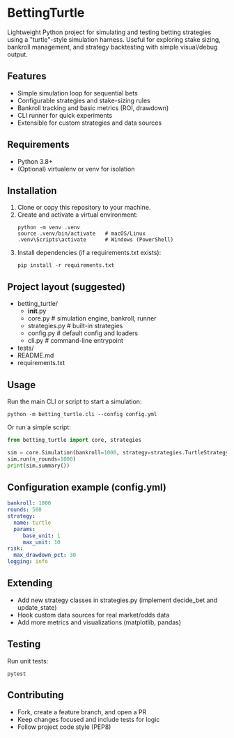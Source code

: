 # BettingTurtle

Lightweight Python project for simulating and testing betting strategies using a "turtle"-style simulation harness. Useful for exploring stake sizing, bankroll management, and strategy backtesting with simple visual/debug output.

## Features
- Simple simulation loop for sequential bets
- Configurable strategies and stake-sizing rules
- Bankroll tracking and basic metrics (ROI, drawdown)
- CLI runner for quick experiments
- Extensible for custom strategies and data sources

## Requirements
- Python 3.8+
- (Optional) virtualenv or venv for isolation

## Installation
1. Clone or copy this repository to your machine.
2. Create and activate a virtual environment:
    ```
    python -m venv .venv
    source .venv/bin/activate   # macOS/Linux
    .venv\Scripts\activate      # Windows (PowerShell)
    ```
3. Install dependencies (if a requirements.txt exists):
    ```
    pip install -r requirements.txt
    ```

## Project layout (suggested)
- betting_turtle/
  - __init__.py
  - core.py         # simulation engine, bankroll, runner
  - strategies.py   # built-in strategies
  - config.py       # default config and loaders
  - cli.py          # command-line entrypoint
- tests/
- README.md
- requirements.txt

## Usage
Run the main CLI or script to start a simulation:
```
python -m betting_turtle.cli --config config.yml
```
Or run a simple script:
```py
from betting_turtle import core, strategies

sim = core.Simulation(bankroll=1000, strategy=strategies.TurtleStrategy())
sim.run(n_rounds=1000)
print(sim.summary())
```

## Configuration example (config.yml)
```yaml
bankroll: 1000
rounds: 500
strategy:
  name: turtle
  params:
     base_unit: 1
     max_unit: 10
risk:
  max_drawdown_pct: 30
logging: info
```

## Extending
- Add new strategy classes in strategies.py (implement decide_bet and update_state)
- Hook custom data sources for real market/odds data
- Add more metrics and visualizations (matplotlib, pandas)

## Testing
Run unit tests:
```
pytest
```

## Contributing
- Fork, create a feature branch, and open a PR
- Keep changes focused and include tests for logic
- Follow project code style (PEP8)

